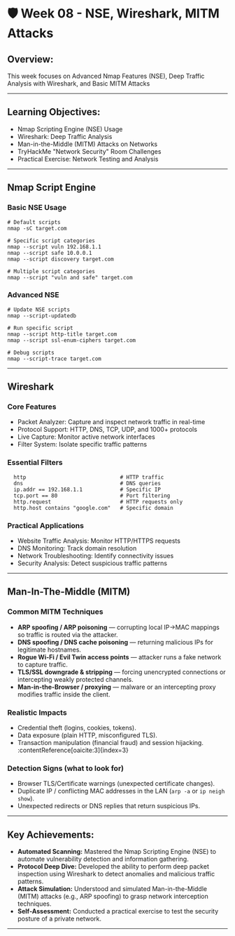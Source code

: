 # 🛡️ Week 08 - NSE, Wireshark, MITM Attacks

## Overview:
This week focuses on Advanced Nmap Features (NSE), Deep Traffic Analysis with Wireshark, and Basic MITM Attacks

---

## Learning Objectives:
- Nmap Scripting Engine (NSE) Usage
- Wireshark: Deep Traffic Analysis
- Man-in-the-Middle (MITM) Attacks on Networks
- TryHackMe "Network Security" Room Challenges
- Practical Exercise: Network Testing and Analysis

---

## Nmap Script Engine

### Basic NSE Usage
```
# Default scripts
nmap -sC target.com

# Specific script categories
nmap --script vuln 192.168.1.1
nmap --script safe 10.0.0.1
nmap --script discovery target.com

# Multiple script categories
nmap --script "vuln and safe" target.com
```

### Advanced NSE
```
# Update NSE scripts
nmap --script-updatedb

# Run specific script
nmap --script http-title target.com
nmap --script ssl-enum-ciphers target.com

# Debug scripts
nmap --script-trace target.com
```

---

## Wireshark 

### Core Features
- Packet Analyzer: Capture and inspect network traffic in real-time
- Protocol Support: HTTP, DNS, TCP, UDP, and 1000+ protocols
- Live Capture: Monitor active network interfaces
- Filter System: Isolate specific traffic patterns

### Essential Filters
```
  http                              # HTTP traffic
  dns                               # DNS queries
  ip.addr == 192.168.1.1            # Specific IP
  tcp.port == 80                    # Port filtering
  http.request                      # HTTP requests only
  http.host contains "google.com"   # Specific domain
```

### Practical Applications
- Website Traffic Analysis: Monitor HTTP/HTTPS requests
- DNS Monitoring: Track domain resolution
- Network Troubleshooting: Identify connectivity issues
- Security Analysis: Detect suspicious traffic patterns

---

## Man-In-The-Middle (MITM)

### Common MITM Techniques
- **ARP spoofing / ARP poisoning** — corrupting local IP→MAC mappings so traffic is routed via the attacker.  
- **DNS spoofing / DNS cache poisoning** — returning malicious IPs for legitimate hostnames.  
- **Rogue Wi-Fi / Evil Twin access points** — attacker runs a fake network to capture traffic.  
- **TLS/SSL downgrade & stripping** — forcing unencrypted connections or intercepting weakly protected channels.  
- **Man-in-the-Browser / proxying** — malware or an intercepting proxy modifies traffic inside the client.

### Realistic Impacts
- Credential theft (logins, cookies, tokens).  
- Data exposure (plain HTTP, misconfigured TLS).  
- Transaction manipulation (financial fraud) and session hijacking. :contentReference[oaicite:3]{index=3}

### Detection Signs (what to look for)
- Browser TLS/Certificate warnings (unexpected certificate changes).  
- Duplicate IP / conflicting MAC addresses in the LAN (`arp -a` or `ip neigh show`).  
- Unexpected redirects or DNS replies that return suspicious IPs.

---

## Key Achievements:

- **Automated Scanning:** Mastered the Nmap Scripting Engine (NSE) to automate vulnerability detection and information gathering.
- **Protocol Deep Dive:** Developed the ability to perform deep packet inspection using Wireshark to detect anomalies and malicious traffic patterns.
- **Attack Simulation:** Understood and simulated Man-in-the-Middle (MITM) attacks (e.g., ARP spoofing) to grasp network interception techniques.
- **Self-Assessment:** Conducted a practical exercise to test the security posture of a private network.

---
